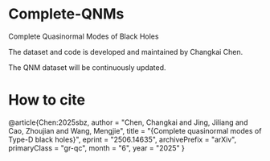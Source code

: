 # Complete-QNMs
Complete Quasinormal Modes of Black Holes 

The dataset and code is developed and maintained by Changkai Chen.

The QNM dataset will be continuously updated.


# How to cite

@article{Chen:2025sbz,
    author = "Chen, Changkai and Jing, Jiliang and Cao, Zhoujian and Wang, Mengjie",
    title = "{Complete quasinormal modes of Type-D black holes}",
    eprint = "2506.14635",
    archivePrefix = "arXiv",
    primaryClass = "gr-qc",
    month = "6",
    year = "2025"
}

